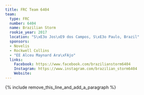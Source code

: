 ```yaml
---
title: FRC Team 6404
team:
  type: FRC
  number: 6404
  name: Brazilian Storm
  rookie_year: 2017
  location: "S\xE3o Jos\xE9 dos Campos, S\xE3o Paulo, Brazil"
  sponsors:
  - Novelis
  - Rockwell Collins
  - "EE Alceu Maynard Ara\xFAjo"
  links:
    Facebook: https://www.facebook.com/brazilianstorm6404
    Instagram: https://www.instagram.com/brazilian_storm6404
    Website:
---
```


{% include remove_this_line_and_add_a_paragraph %}